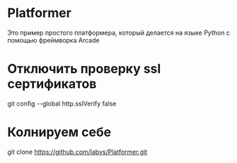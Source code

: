 # Platformer
Это пример простого платформера, который делается на языке Python  с помощью фреймворка Arcade

# Отключить проверку ssl сертификатов
git config --global http.sslVerify false
# Колнируем себе
git clone https://github.com/labvs/Platformer.git
